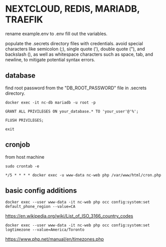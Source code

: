 # NEXTCLOUD, REDIS, MARIADB, TRAEFIK

rename example.env to .env fill out the variables.

populate the .secrets directory files with credentials. avoid special characters like semicolon (;), single quote ('), double quote ("), and backslash (\), as well as whitespace characters such as space, tab, and newline, to mitigate potential syntax errors.

## database
find root password from the "DB_ROOT_PASSWORD" file in .secrets directory.

`docker exec -it nc-db mariadb -u root -p`

`GRANT ALL PRIVILEGES ON your_database.* TO 'your_user'@'%';`

`FLUSH PRIVILEGES;`

`exit`

## cronjob
from host machine

`sudo crontab -e`

`*/5 * * * * docker exec -u www-data nc-web php /var/www/html/cron.php`

## basic config additions

`docker exec --user www-data -it nc-web php occ config:system:set default_phone_region --value=CA`

https://en.wikipedia.org/wiki/List_of_ISO_3166_country_codes


`docker exec --user www-data -it nc-web php occ config:system:set logtimezone --value=America/Toronto`

https://www.php.net/manual/en/timezones.php